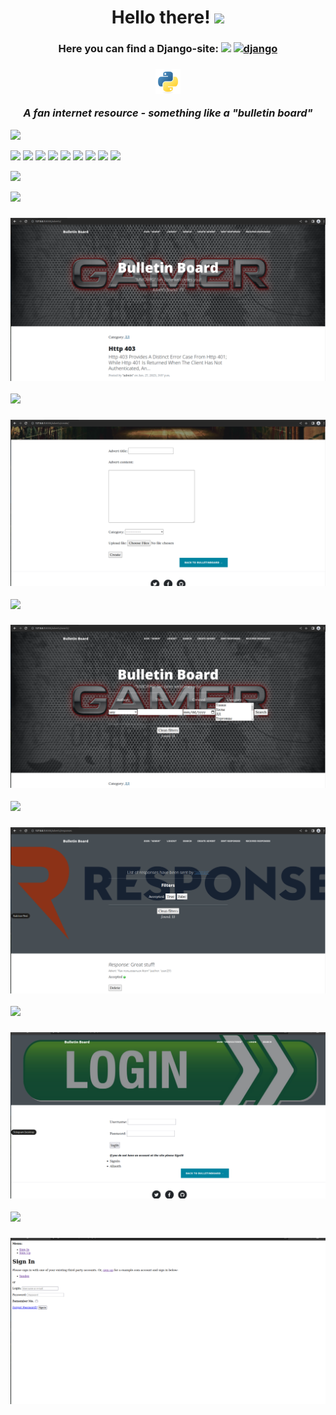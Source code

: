 <h1 align="center">Hello there!</a> 
<img src="https://github.com/blackcater/blackcater/raw/main/images/Hi.gif" height="32"/></h1>

<h3 align="center">Here you can find a Django-site: <img src="https://img.shields.io/badge/bulletin board- project -green"/> 
<a href="https://www.djangoproject.com/" target="_blank" rel="noreferrer"> <img src="https://cdn.worldvectorlogo.com/logos/django.svg" alt="django" width="40" height="20"/></h3> 

<h3 align="center">
<a href="https://www.python.org" target="_blank" rel="noreferrer"> <img src="https://raw.githubusercontent.com/devicons/devicon/master/icons/python/python-original.svg" alt="python" width="40" height="40"/> </a> </p></a><em>A fan internet resource - something like a 
"bulletin board"</em></h3>

<p><img src="https://img.shields.io/badge/📝The main functionality of the site:-orange"/></p>

<img src="https://img.shields.io/badge/1-Users of the site are be able to register in it by email, having received a letter with a registration confirmation code-blue"/>
<img src="https://img.shields.io/badge/2-After registration, they can create and edit adverts. Ads consist of a title and text. Also they can add pictures, embedded videos and other content with the advert-blue"/>
<img src="https://img.shields.io/badge/3-Users can send responses to ads of other users, consisting of plain text-blue"/>
<img src="https://img.shields.io/badge/4-When sending a response, the user receives an email with a notification about it -blue"/>
<img src="https://img.shields.io/badge/5-Also, the user has access to a private page with responses to his ads, inside which he can filter responses by ads, delete and accept them -blue"/>
<img src="https://img.shields.io/badge/6-If accepting a response, the user who left the response also receives a notification -blue"/>
<img src="https://img.shields.io/badge/7-There is an email notice to the users if a new advert has been added -blue"/>
<img src="https://img.shields.io/badge/8-In addition, the user can define the ad in one of the following categories: -blue"/>
<img src="https://img.shields.io/badge/categories: - Tanks, Heals, DDs, Merchants, Guildmasters, Questgivers, Blacksmiths, Leatherworkers, Potions Masters, Spellmasters - blue"/>

<p><img src="https://img.shields.io/badge/🌱Examples:-orange"/></p>

<img src="https://img.shields.io/static/v1?label=1&message=Advert list&color=9cf"/>
<h3 align="center"><img src="https://github.com/Viton4ik/Bulletin_Board/blob/master/prj_screens/adverts.png"/> 
<a href="https://www.djangoproject.com/" target="_blank" rel="noreferrer"></h3> 
  
 <img src="https://img.shields.io/static/v1?label=2&message=Advert Create&color=9cf"/>
<h3 align="center"><img src="https://github.com/Viton4ik/Bulletin_Board/blob/master/prj_screens/create.png"/> 
<a href="https://www.djangoproject.com/" target="_blank" rel="noreferrer"></h3> 
  
 <img src="https://img.shields.io/static/v1?label=3&message=Search page&color=9cf"/>
<h3 align="center"><img src="https://github.com/Viton4ik/Bulletin_Board/blob/master/prj_screens/search.png"/> 
<a href="https://www.djangoproject.com/" target="_blank" rel="noreferrer"></h3> 
  
 <img src="https://img.shields.io/static/v1?label=4&message=Responses&color=9cf"/>
<h3 align="center"><img src="https://github.com/Viton4ik/Bulletin_Board/blob/master/prj_screens/responses.png"/> 
<a href="https://www.djangoproject.com/" target="_blank" rel="noreferrer"></h3> 
  
  <img src="https://img.shields.io/static/v1?label=5&message=LogIn&color=9cf"/>
<h3 align="center"><img src="https://github.com/Viton4ik/Bulletin_Board/blob/master/prj_screens/login.png"/> 
<a href="https://www.djangoproject.com/" target="_blank" rel="noreferrer"></h3> 
    
  <img src="https://img.shields.io/static/v1?label=6&message=allauth&color=9cf"/>
<h3 align="center"><img src="https://github.com/Viton4ik/Bulletin_Board/blob/master/prj_screens/allauth.png"/> 
<a href="https://www.djangoproject.com/" target="_blank" rel="noreferrer"></h3> 

